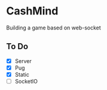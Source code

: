 # CashMind
Building a game based on web-socket

## To Do
- [X] Server
- [X] Pug
- [X] Static
- [ ] SocketIO
